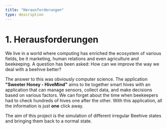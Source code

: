 ```yaml
---
title: "Herausforderungen"
type: description
---
```


# 1. Herausforderungen

We live in a world where computing has enriched the ecosystem of various fields, be it marketing, human relations and
even agriculture and beekeeping. A question has been asked: How can we improve the way we deal with a beehive better?

The answer to this was obviously computer science. The application __"Sweeter Honey - HiveMind"__ aims to tie together
smart hives with an application that can manage sensors, collect data, and make decisions based on various factors. We
can forget about the time when beekeepers had to check hundreds of hives one after the other. With this application, all
the information is just **one** click away.

The aim of this project is the simulation of different irregular Beehive states and bringing them back to a normal
state. 